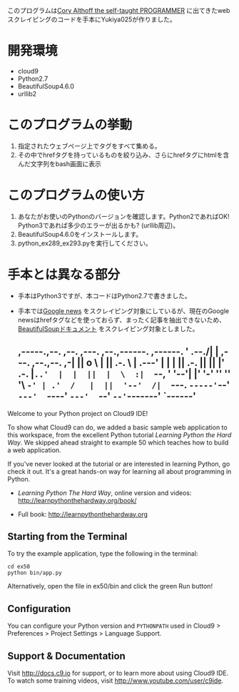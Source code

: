 このプログラムは[Cory Althoff the self-taught PROGRAMMER](https://theselftaughtprogrammer.io/) 
に出てきたwebスクレイピングのコードを手本にYukiya025が作りました。
# 開発環境
- cloud9
- Python2.7
- BeautifulSoup4.6.0
- urllib2

# このプログラムの挙動
1. 指定されたウェブページ上で<a></a>タグをすべて集める。
2. その中でhrefタグを持っているものを絞り込み、さらにhrefタグにhtmlを含んだ文字列をbash画面に表示
 

# このプログラムの使い方
1. あなたがお使いのPythonのバージョンを確認します。Python2であればOK! Python3であれば多少のエラーが出るかも? (urllib周辺)。
2. BeautifulSoup4.6.0をインストールします。
3. python_ex289_ex293.pyを実行してください。
 
# 手本とは異なる部分
- 手本はPython3ですが、本コードはPython2.7で書きました。
- 手本では[Google news](https://news.google.com) をスクレイピング対象にしているが、現在のGoogle newsはhrefタグなどを使っておらず、まったく記事を抽出できないため、[BeautifulSoupドキュメント](https://www.crummy.com/software/BeautifulSoup/bs4/doc/) をスクレイピング対象としました。


     ,-----.,--.                  ,--. ,---.   ,--.,------.  ,------.
    '  .--./|  | ,---. ,--.,--. ,-|  || o   \  |  ||  .-.  \ |  .---'
    |  |    |  || .-. ||  ||  |' .-. |`..'  |  |  ||  |  \  :|  `--, 
    '  '--'\|  |' '-' ''  ''  '\ `-' | .'  /   |  ||  '--'  /|  `---.
     `-----'`--' `---'  `----'  `---'  `--'    `--'`-------' `------'
    ----------------------------------------------------------------- 


Welcome to your Python project on Cloud9 IDE!

To show what Cloud9 can do, we added a basic sample web application to this
workspace, from the excellent Python tutorial _Learning Python the Hard Way_.
We skipped ahead straight to example 50 which teaches how to build a web
application.

If you've never looked at the tutorial or are interested in learning Python,
go check it out. It's a great hands-on way for learning all about programming
in Python.

* _Learning Python The Hard Way_, online version and videos: 
http://learnpythonthehardway.org/book/

* Full book: http://learnpythonthehardway.org

## Starting from the Terminal

To try the example application, type the following in the terminal:

```
cd ex50
python bin/app.py
```

Alternatively, open the file in ex50/bin and click the green Run
button!

## Configuration

You can configure your Python version and `PYTHONPATH` used in
Cloud9 > Preferences > Project Settings > Language Support.

## Support & Documentation

Visit http://docs.c9.io for support, or to learn more about using Cloud9 IDE.
To watch some training videos, visit http://www.youtube.com/user/c9ide.